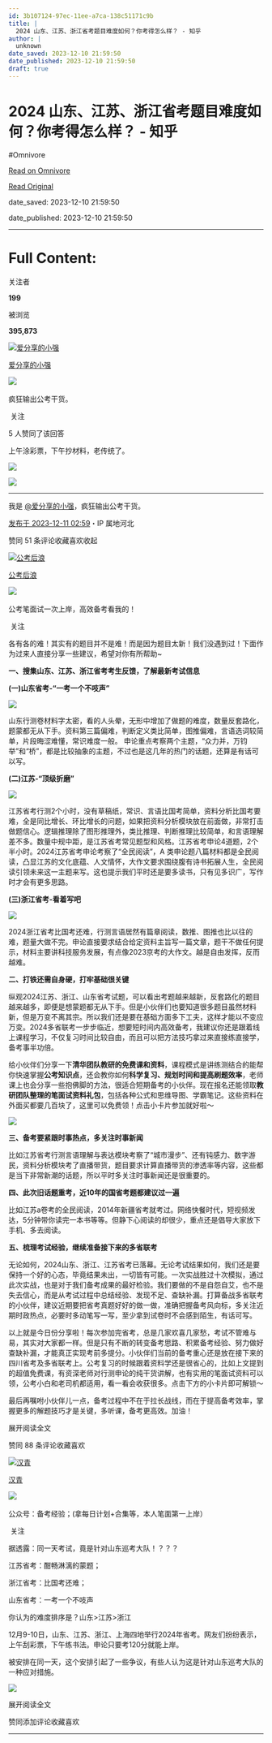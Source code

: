 ```yaml
---
id: 3b107124-97ec-11ee-a7ca-138c51171c9b
title: |
  2024 山东、江苏、浙江省考题目难度如何？你考得怎么样？ - 知乎
author: |
  unknown
date_saved: 2023-12-10 21:59:50
date_published: 2023-12-10 21:59:50
draft: true
---
```


# 2024 山东、江苏、浙江省考题目难度如何？你考得怎么样？ - 知乎
#Omnivore

[Read on Omnivore](https://omnivore.app/me/2024-18c57813790)

[Read Original](https://www.zhihu.com/question/634188484/answer/3321213155)

date_saved: 2023-12-10 21:59:50

date_published: 2023-12-10 21:59:50

--- 

# Full Content: 

关注者

**199**

被浏览

**395,873**

[![爱分享的小强](https://proxy-prod.omnivore-image-cache.app/0x0,sfZBDl2tJDA-E5u3d1tWwQN4OuT9iA_WuhqMMQjhu9Yw/https://pic1.zhimg.com/v2-c5eb69036e9a55f405b6ccde6c990d57_l.jpg?source=2c26e567)](https://www.zhihu.com/people/xiaoqiangfenxiang)

[爱分享的小强](https://www.zhihu.com/people/xiaoqiangfenxiang)

​![](https://proxy-prod.omnivore-image-cache.app/0x0,sRpP1H2oa_TfsDLpATwsIt6ipVLRN7HlUZGTch2Ee4JQ/https://picx.zhimg.com/v2-4812630bc27d642f7cafcd6cdeca3d7a.jpg?source=88ceefae)

疯狂输出公考干货。

​ 关注

5 人赞同了该回答

上午涂彩票，下午抄材料，老传统了。

![](https://proxy-prod.omnivore-image-cache.app/200x200,sGCLvRIBni9TOwRZCLlz4ap06whwQhO7teQOY26J26Fo/https://pic1.zhimg.com/50/v2-5724784f71f3e06f52e9db4cd32b2298_720w.jpg?source=2c26e567)

![](https://proxy-prod.omnivore-image-cache.app/640x598,sBZP_rV9B6k5ByP3Nrv8wAwbF9w695rSsMMB8nDeYHtA/https://picx.zhimg.com/50/v2-85cdbd04565fa59cb016c33d665e7d75_720w.jpg?source=2c26e567)

---

我是 [@爱分享的小强](https://www.zhihu.com/people/289a74249ee0779e264b2169ce0dc365)，疯狂输出公考干货。

[](https://www.zhihu.com/answer/1149099366)

[](https://zhuanlan.zhihu.com/p/358582531)

[发布于 2023-12-11 02:59](https://www.zhihu.com/question/634188484/answer/3321213155)・IP 属地河北

​赞同 5​​1 条评论​收藏​喜欢收起​

[![公考后浪](https://proxy-prod.omnivore-image-cache.app/0x0,sTJdA1oMGXTefIBz0z8DB_9_8Oq92tptbmcKuh4sSb5E/https://picx.zhimg.com/v2-e649cee1dd2e6e42f5149ec8cbd482d5_l.jpg?source=1def8aca)](https://www.zhihu.com/people/gong-kao-hou-lang)

[公考后浪](https://www.zhihu.com/people/gong-kao-hou-lang)

​![](https://proxy-prod.omnivore-image-cache.app/0x0,sEQaOWrSM4sYxMszrQ6lhsM51WgM5AvlqxCkeG6GJZz4/https://pic1.zhimg.com/v2-4812630bc27d642f7cafcd6cdeca3d7a.jpg?source=88ceefae)

公考笔面试一次上岸，高效备考看我的！

​ 关注

各有各的难！其实有的题目并不是难！而是因为题目太新！我们没遇到过！下面作为过来人直接分享一些建议，希望对你有所帮助\~

**一、搜集山东、江苏、浙江省考考生反馈，了解最新考试信息**

**(一)山东省考-“一考一个不吱声”**

![](https://proxy-prod.omnivore-image-cache.app/1440x2104,sRIx73VEtxMMVmUyBI1ltdncNU-EIvtRrFH5Xh6-X2os/https://picx.zhimg.com/50/v2-082abbf56d0a42eac246da65e7d8cd97_720w.jpg?source=1def8aca)

山东行测卷材料字太密，看的人头晕，无形中增加了做题的难度，数量反套路化，题蒙都无从下手。资料第三篇偏难，判断定义类比简单，图推偏难，言语选词较简单，片段晦涩难懂，常识难度一般。 申论重点考察两个主题，“众力并，万钧举”和“桥”，都是比较抽象的主题，不过也是这几年的热门的话题，还算是有话可以写。

**(二)江苏-“顶级折磨”**

![](https://proxy-prod.omnivore-image-cache.app/960x0,sFk6kd3gItXCY1gCMhONCd1SHah3OYPT9jcu8c8Dqixw/https://pica.zhimg.com/50/v2-ad3175497fa10acd311c0a20f75ed456_720w.jpg?source=1def8aca)

江苏省考行测2个小时，没有草稿纸，常识、言语比国考简单，资料分析比国考要难，全是同比增长、环比增长的问题，如果把资料分析模块放在前面做，非常打击做题信心。逻辑推理除了图形推理外，类比推理、判断推理比较简单，和言语理解差不多。数量中规中距，是江苏省考常见题型和风格。江苏省考申论4道题，2个半小时。2024江苏省考申论考察了“全民阅读”，A 类申论题八篇材料都是全民阅读，凸显江苏的文化底蕴、人文情怀，大作文要求围绕腹有诗书拓展人生，全民阅读引领未来这一主题来写。这也提示我们平时还是要多读书，只有见多识广，写作时才会有更多思路。

**(三)浙江省考-看着写吧**

![](https://proxy-prod.omnivore-image-cache.app/960x0,sDXI6GoCYz_7ZUyuIqd-4bJnN_AVOwxQPPN8LpxkZR0I/https://picx.zhimg.com/50/v2-bc672151673c2fab6e2bae394aa798be_720w.jpg?source=1def8aca)

2024浙江省考比国考还难，行测言语居然有篇章阅读，数推、图推也比以往的难，题量大做不完。申论直接要求结合给定资料主旨写一篇文章，题干不做任何提示，材料主要讲科技服务发展，有点像2023京考的大作文。越是自由发挥，反而越难。

**二、打铁还需自身硬，打牢基础很关键**

纵观2024江苏、浙江、山东省考试题，可以看出考题越来越新，反套路化的题目越来越多，即便是想蒙题都无从下手。但是小伙伴们也要知道很多题目虽然材料新，但是万变不离其宗。所以我们还是要在基础方面多下工夫，这样才能以不变应万变。2024多省联考一步步临近，想要短时间内高效备考，我建议你还是跟着线上课程学习，不仅复习时间比较自由，而且可以把方法技巧拿过来直接练直接学，备考事半功倍。

给小伙伴们分享一下**清华团队教研的免费课和资料**，课程模式是讲练测结合的能帮你快速掌握**公考知识点**，还会教你如何**科学复习、规划时间和提高刷题效率**，老师课上也会分享一些抱佛脚的方法，很适合短期备考的小伙伴。现在报名还能领取**教研团队整理的笔面试资料礼包**，包括各种公式和思维导图、学霸笔记。这些资料在外面买都要几百块了，这里可以免费领！点击小卡片参加就好啦～

![](https://proxy-prod.omnivore-image-cache.app/1920x0,sjxcDMGqT8kNZxmq0deZ50AQEf914XB02rQ4Tl0fr3Os/https://picx.zhimg.com/50/v2-33c59b0bbaa9ca7364c5de1d95f814f6_720w.jpg?source=1def8aca)

**三、备考要紧跟时事热点，多关注时事新闻**

比如江苏省考行测言语理解与表达模块考察了“城市漫步”、还有钝感力、数字游民，资料分析模块考了直播带货，题目要求计算直播带货的渗透率等内容，这些都是当下非常新潮的话题，所以平时多关注时事新闻还是很重要的。

**四、此次旧话题重考，近10年的国省考题都建议过一遍**

比如江苏a卷考的全民阅读，2014年新疆省考就考过。网络快餐时代，短视频发达，5分钟带你读完一本书等等。但静下心阅读的却很少，重点还是倡导大家放下手机、多去阅读。

**五、梳理考试经验，继续准备接下来的多省联考**

无论如何，2024山东、浙江、江苏省考已落幕。无论考试结果如何，我们还是要保持一个好的心态，毕竟结果未出，一切皆有可能。一次实战胜过十次模拟，通过此次实战，也是对于我们备考成果的最好检验。我们要做的不是自怨自艾，也不是失去信心，而是从考试过程中总结经验、发现不足、查缺补漏。打算备战多省联考的小伙伴，建议近期要把省考真题好好的做一做，准确把握备考风向标，多关注近期时政热点，必要时多动笔写一写，至少拿到试卷时不会感到陌生，有话可写。

以上就是今日份分享啦！每次参加完省考，总是几家欢喜几家愁，考试不管难与易，其实对大家都一样。但是只有不断的转变备考思路、积累备考经验、努力做好查缺补漏，才能真正实现考前多提分。小伙伴们当前的备考重心还是放在接下来的四川省考及多省联考上。公考复习的时候跟着资料学还是很省心的，比如上文提到的超值免费课，有资深老师对行测申论的纯干货讲解，也有实用的笔面试资料可以领，公考小白和老司机都适用，看一看会收获很多。点击下方的小卡片即可解锁～

最后再嘱咐小伙伴儿一点，备考过程中不在于拉长战线，而在于提高备考效率，掌握更多的解题技巧才是关键，多听课，备考更高效。加油！

展开阅读全文​

​赞同 8​​8 条评论​收藏​喜欢

[![汉青](https://proxy-prod.omnivore-image-cache.app/0x0,sJQRCrtA-52F_tg_NguOn_O49Q2hdVnv9slo2Kt5ghUk/https://pic1.zhimg.com/v2-72104596713a149946e3a3b4063b9b0e_l.jpg?source=1def8aca)](https://www.zhihu.com/people/qi-qi-60-39-93)

[汉青](https://www.zhihu.com/people/qi-qi-60-39-93)

​![](https://proxy-prod.omnivore-image-cache.app/0x0,sRpP1H2oa_TfsDLpATwsIt6ipVLRN7HlUZGTch2Ee4JQ/https://picx.zhimg.com/v2-4812630bc27d642f7cafcd6cdeca3d7a.jpg?source=88ceefae)

公众号：备考经验；(拿每日计划+合集等，本人笔面第一上岸）

​ 关注

据透露：同一天考试，竟是针对山东巡考大队！？？？

江苏省考：酣畅淋漓的蒙题；

浙江省考：比国考还难；

山东省考：一考一个不吱声

你认为的难度排序是？山东>江苏>浙江

12月9-10日，山东、江苏、浙江、上海四地举行2024年省考。网友们纷纷表示，上午刮彩票，下午练书法。申论只要考120分就能上岸。

被安排在同一天，这个安排引起了一些争议，有些人认为这是针对山东巡考大队的一种应对措施。

![](https://proxy-prod.omnivore-image-cache.app/1080x1269,s2OZETPGxuGSKsUobBVXTp0EwzENHDOVM1CzV3yzI2j8/https://pic1.zhimg.com/50/v2-86b5b616765538cfee2a3e731f28a3ce_720w.jpg?source=1def8aca)

展开阅读全文​

​赞同​​添加评论​收藏​喜欢

---

